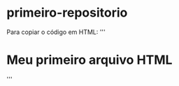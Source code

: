 # primeiro-repositorio

Para copiar o código em HTML:
'''
<html>
  <h1>Meu primeiro arquivo HTML</h1>
</html>
'''
